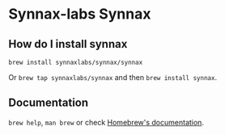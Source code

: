 # Synnax-labs Synnax

## How do I install synnax

`brew install synnaxlabs/synnax/synnax`

Or `brew tap synnaxlabs/synnax` and then `brew install synnax`.

## Documentation

`brew help`, `man brew` or check [Homebrew's documentation](https://docs.brew.sh).
